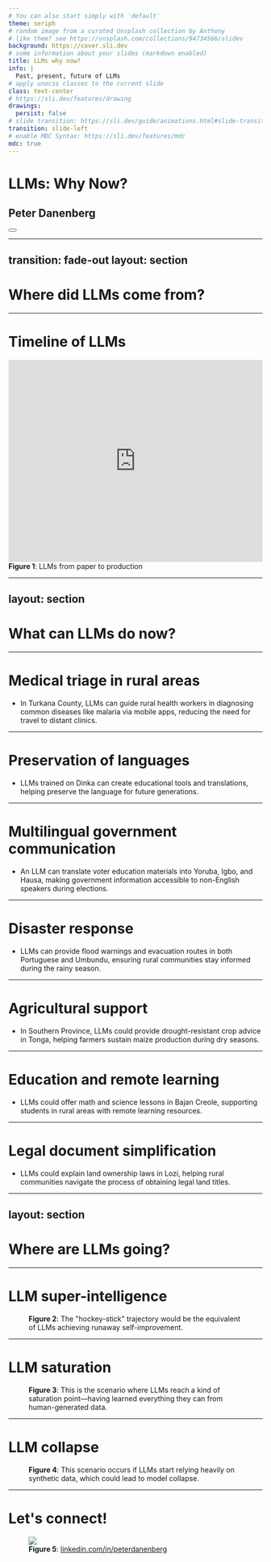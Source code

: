 ```yaml
---
# You can also start simply with 'default'
theme: seriph
# random image from a curated Unsplash collection by Anthony
# like them? see https://unsplash.com/collections/94734566/slidev
background: https://cover.sli.dev
# some information about your slides (markdown enabled)
title: LLMs why now?
info: |
  Past, present, future of LLMs
# apply unocss classes to the current slide
class: text-center
# https://sli.dev/features/drawing
drawings:
  persist: false
# slide transition: https://sli.dev/guide/animations.html#slide-transitions
transition: slide-left
# enable MDC Syntax: https://sli.dev/features/mdc
mdc: true
---
```


# LLMs: Why Now?

## Peter Danenberg

<div class="abs-br m-6 flex gap-2">
  <button @click="$slidev.nav.openInEditor()" title="Open in Editor" class="text-xl slidev-icon-btn opacity-50 !border-none !hover:text-white">
    <carbon:edit />
  </button>
  <a href="https://github.com/slidevjs/slidev" target="_blank" alt="GitHub" title="Open in GitHub"
    class="text-xl slidev-icon-btn opacity-50 !border-none !hover:text-white">
    <carbon-logo-github />
  </a>
</div>

<!--
The last comment block of each slide will be treated as slide notes. It will be visible and editable in Presenter Mode along with the slide. [Read more in the docs](https://sli.dev/guide/syntax.html#notes)
-->

---
transition: fade-out
layout: section
---

# Where did LLMs come from?

<!--
Brief history of LLMs; where they came frame; state of the art.
-->

---

# Timeline of LLMs

<v-clicks>

<div style="width: 100%; max-width: 1200px; margin: 0 auto; overflow: hidden;">
  <iframe
    src='https://cdn.knightlab.com/libs/timeline3/latest/embed/index.html?source=19gFSR7FjiNNvA00PXdJxZRPJYNqdVlEpVQ4V3cMe4Cs&font=Default&lang=en&initial_zoom=2&height=400'
    style="width: 100%; height: 400px; border: none;"
    webkitallowfullscreen
    mozallowfullscreen
    allowfullscreen>
  </iframe>
  <figcaption class="mt-2 text-center text-sm text-gray-500"><strong>Figure 1</strong>: LLMs from paper to production</figcaption>
</div>

</v-clicks>

<!--
Tay was not an LLM; but became a warning for reputational risk
of chatbots.

Transformers paper, paved the way for LLMs; came out in 2017.

Google announces first true LLM, LaMDA, in 2021; what happened in the
mean time? Working on scaling; taking a paper and productionizing a
lot of work: infrastructure, data, efficient training algorithms,
development of new chips, etc.

ChatGPT in 2022; and Gemini in 2023. What a difference a couple months
makes!
-->

---
layout: section
---

# What can LLMs do now?

---

# Medical triage in rural areas

<v-clicks>

- In Turkana County, LLMs can guide rural health workers in diagnosing common
  diseases like malaria via mobile apps, reducing the need for travel to distant
  clinics.

</v-clicks>

<!--
Kenya
-->

---

# Preservation of languages

<v-clicks>

- LLMs trained on Dinka can create educational tools and translations, helping
  preserve the language for future generations.

</v-clicks>

<!--
South Sudan
-->

---

# Multilingual government communication

<v-clicks>

- An LLM can translate voter education materials into Yoruba, Igbo, and Hausa,
  making government information accessible to non-English speakers during
  elections.

</v-clicks>

<!--
Nigeria
-->

---

# Disaster response

<v-clicks>

- LLMs can provide flood warnings and evacuation routes in both Portuguese and
  Umbundu, ensuring rural communities stay informed during the rainy season.

</v-clicks>

<!--
Angola
-->

---

# Agricultural support

<v-clicks>

- In Southern Province, LLMs could provide drought-resistant crop advice in
  Tonga, helping farmers sustain maize production during dry seasons.

</v-clicks>

<!--
Zambia
-->

---

# Education and remote learning

<v-clicks>

- LLMs could offer math and science lessons in Bajan Creole, supporting students
  in rural areas with remote learning resources.

</v-clicks>

<!--
Barbados
-->

---

# Legal document simplification

<v-clicks>

- LLMs could explain land ownership laws in Lozi, helping rural communities
  navigate the process of obtaining legal land titles.

</v-clicks>

<!--
Zambia
-->

---
layout: section
---

# Where are LLMs going?

<!--
Future of LLMs might fall into one of three scenarios, like the future of the universe (perpetually expanding, contracting, or achieving equilibrium).
-->

---

# LLM super-intelligence

<figure class="p-5" v-click="1">
  <div class="wrapper w-full max-w-xl mx-auto p-5 overflow-visible"> <!-- Set overflow to visible -->
    <AnimatableSvg svgFile="/hockey-stick.svg" />
  </div>
  <figcaption class="mt-2 text-center text-sm text-gray-500" v-click="2">
    <strong>Figure 2</strong>: The "hockey-stick" trajectory would be the equivalent of LLMs achieving <span v-mark.highlight.yellow="{ at: 3 }">runaway self-improvement</span>.
  </figcaption>
</figure>

<!--
LLMs achieve super-human intelligence; new physics; inter-planetary travel; etc.
-->

---

# LLM saturation

<figure class="p-5" v-click="1">
  <div class="wrapper w-full max-w-xl mx-auto p-5 overflow-visible"> <!-- Set overflow to visible -->
    <AnimatableSvg svgFile="/fixed-point.svg" />
  </div>
  <figcaption class="mt-2 text-center text-sm text-gray-500" v-click="2">
    <strong>Figure 3</strong>: This is the scenario where LLMs reach a kind of <span v-mark.highlight.yellow="{ at: 3 }">saturation point</span>—having learned everything they can from human-generated data.
  </figcaption>
</figure>

<!--
LLMs peter out after the saturation of training data.
-->

---

# LLM collapse

<figure class="p-5" v-click="1">
  <div class="wrapper w-full max-w-xl mx-auto p-5 overflow-visible"> <!-- Set overflow to visible -->
    <AnimatableSvg svgFile="/decay.svg" />
  </div>
  <figcaption class="mt-2 text-center text-sm text-gray-500" v-click="2">
    <strong>Figure 4</strong>: This scenario occurs if LLMs start relying heavily on synthetic data, which could lead to <span v-mark.highlight.yellow="{ at: 3 }">model collapse</span>.
  </figcaption>
</figure>

<!--
Due to over-reliance on synthetic data, LLMs collapse.
-->

---

# Let's connect!

<figure class="p-5">
  <img src="/linkedin.png" class="w-2/5 mx-auto" />
  <figcaption class="mt-2 text-center text-sm text-gray-500"><strong>Figure 5</strong>: <a href="https://www.linkedin.com/in/peterdanenberg/">linkedin.com/in/peterdanenberg</a></figcaption>
</figure>
